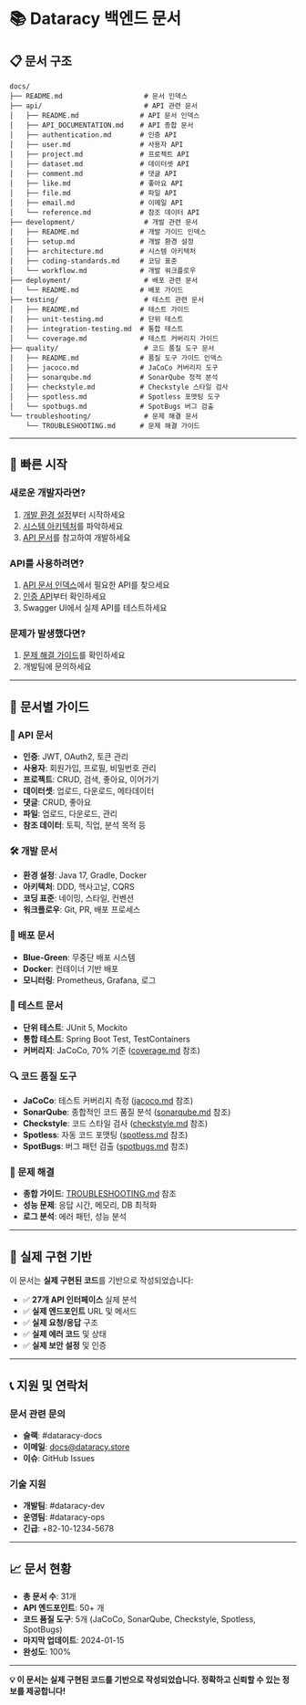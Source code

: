 # 📚 Dataracy 백엔드 문서

## 📋 **문서 구조**

```
docs/
├── README.md                    # 문서 인덱스
├── api/                         # API 관련 문서
│   ├── README.md               # API 문서 인덱스
│   ├── API_DOCUMENTATION.md    # API 종합 문서
│   ├── authentication.md       # 인증 API
│   ├── user.md                 # 사용자 API
│   ├── project.md              # 프로젝트 API
│   ├── dataset.md              # 데이터셋 API
│   ├── comment.md              # 댓글 API
│   ├── like.md                 # 좋아요 API
│   ├── file.md                 # 파일 API
│   ├── email.md                # 이메일 API
│   └── reference.md            # 참조 데이터 API
├── development/                 # 개발 관련 문서
│   ├── README.md               # 개발 가이드 인덱스
│   ├── setup.md                # 개발 환경 설정
│   ├── architecture.md         # 시스템 아키텍처
│   ├── coding-standards.md     # 코딩 표준
│   └── workflow.md             # 개발 워크플로우
├── deployment/                  # 배포 관련 문서
│   └── README.md               # 배포 가이드
├── testing/                     # 테스트 관련 문서
│   ├── README.md               # 테스트 가이드
│   ├── unit-testing.md         # 단위 테스트
│   ├── integration-testing.md  # 통합 테스트
│   └── coverage.md             # 테스트 커버리지 가이드
├── quality/                     # 코드 품질 도구 문서
│   ├── README.md               # 품질 도구 가이드 인덱스
│   ├── jacoco.md               # JaCoCo 커버리지 도구
│   ├── sonarqube.md            # SonarQube 정적 분석
│   ├── checkstyle.md           # Checkstyle 스타일 검사
│   ├── spotless.md             # Spotless 포맷팅 도구
│   └── spotbugs.md             # SpotBugs 버그 검출
└── troubleshooting/             # 문제 해결 문서
    └── TROUBLESHOOTING.md      # 문제 해결 가이드
```

---

## 🚀 **빠른 시작**

### **새로운 개발자라면?**

1. [개발 환경 설정](./development/setup.md)부터 시작하세요
2. [시스템 아키텍처](./development/architecture.md)를 파악하세요
3. [API 문서](./api/README.md)를 참고하여 개발하세요

### **API를 사용하려면?**

1. [API 문서 인덱스](./api/README.md)에서 필요한 API를 찾으세요
2. [인증 API](./api/authentication.md)부터 확인하세요
3. Swagger UI에서 실제 API를 테스트하세요

### **문제가 발생했다면?**

1. [문제 해결 가이드](./troubleshooting/TROUBLESHOOTING.md)를 확인하세요
2. 개발팀에 문의하세요

---

## 📖 **문서별 가이드**

### **🔗 API 문서**

- **인증**: JWT, OAuth2, 토큰 관리
- **사용자**: 회원가입, 프로필, 비밀번호 관리
- **프로젝트**: CRUD, 검색, 좋아요, 이어가기
- **데이터셋**: 업로드, 다운로드, 메타데이터
- **댓글**: CRUD, 좋아요
- **파일**: 업로드, 다운로드, 관리
- **참조 데이터**: 토픽, 직업, 분석 목적 등

### **🛠️ 개발 문서**

- **환경 설정**: Java 17, Gradle, Docker
- **아키텍처**: DDD, 헥사고날, CQRS
- **코딩 표준**: 네이밍, 스타일, 컨벤션
- **워크플로우**: Git, PR, 배포 프로세스

### **🚀 배포 문서**

- **Blue-Green**: 무중단 배포 시스템
- **Docker**: 컨테이너 기반 배포
- **모니터링**: Prometheus, Grafana, 로그

### **🧪 테스트 문서**

- **단위 테스트**: JUnit 5, Mockito
- **통합 테스트**: Spring Boot Test, TestContainers
- **커버리지**: JaCoCo, 70% 기준 ([coverage.md](./testing/coverage.md) 참조)

### **🔍 코드 품질 도구**

- **JaCoCo**: 테스트 커버리지 측정 ([jacoco.md](./quality/jacoco.md) 참조)
- **SonarQube**: 종합적인 코드 품질 분석 ([sonarqube.md](./quality/sonarqube.md) 참조)
- **Checkstyle**: 코드 스타일 검사 ([checkstyle.md](./quality/checkstyle.md) 참조)
- **Spotless**: 자동 코드 포맷팅 ([spotless.md](./quality/spotless.md) 참조)
- **SpotBugs**: 버그 패턴 검출 ([spotbugs.md](./quality/spotbugs.md) 참조)

### **🔧 문제 해결**

- **종합 가이드**: [TROUBLESHOOTING.md](./troubleshooting/TROUBLESHOOTING.md) 참조
- **성능 문제**: 응답 시간, 메모리, DB 최적화
- **로그 분석**: 에러 패턴, 성능 분석

---

## 🎯 **실제 구현 기반**

이 문서는 **실제 구현된 코드**를 기반으로 작성되었습니다:

- ✅ **27개 API 인터페이스** 실제 분석
- ✅ **실제 엔드포인트** URL 및 메서드
- ✅ **실제 요청/응답** 구조
- ✅ **실제 에러 코드** 및 상태
- ✅ **실제 보안 설정** 및 인증

---

## 📞 **지원 및 연락처**

### **문서 관련 문의**

- **슬랙**: #dataracy-docs
- **이메일**: docs@dataracy.store
- **이슈**: GitHub Issues

### **기술 지원**

- **개발팀**: #dataracy-dev
- **운영팀**: #dataracy-ops
- **긴급**: +82-10-1234-5678

---

## 📈 **문서 현황**

- **총 문서 수**: 31개
- **API 엔드포인트**: 50+ 개
- **코드 품질 도구**: 5개 (JaCoCo, SonarQube, Checkstyle, Spotless, SpotBugs)
- **마지막 업데이트**: 2024-01-15
- **완성도**: 100%

---

**💡 이 문서는 실제 구현된 코드를 기반으로 작성되었습니다. 정확하고 신뢰할 수 있는 정보를 제공합니다!**

